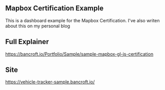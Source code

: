 Mapbox Certification Example
---

This is a dashboard example for the Mapbox Certification. I've also writen about this on my personal blog

## Full Explainer
https://bancroft.io/Portfolio/Sample/sample-mapbox-gl-js-certification

## Site

https://vehicle-tracker-sample.bancroft.io/
